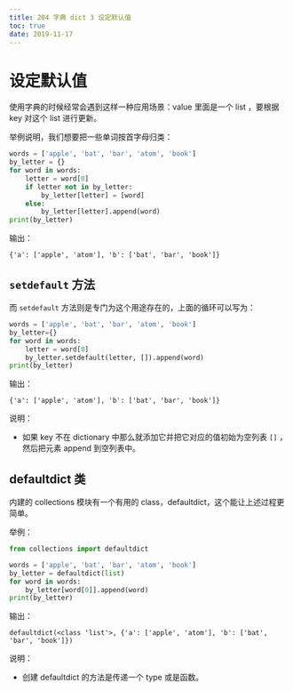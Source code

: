```yaml
---
title: 204 字典 dict 3 设定默认值
toc: true
date: 2019-11-17
---
```

# 设定默认值

使用字典的时候经常会遇到这样一种应用场景：value 里面是一个 list ，要根据 key 对这个 list 进行更新。


举例说明，我们想要把一些单词按首字母归类：


```py
words = ['apple', 'bat', 'bar', 'atom', 'book']
by_letter = {}
for word in words:
    letter = word[0]
    if letter not in by_letter:
        by_letter[letter] = [word]
    else:
        by_letter[letter].append(word)
print(by_letter)
```

输出：

```
{'a': ['apple', 'atom'], 'b': ['bat', 'bar', 'book']}
```

## `setdefault` 方法

而 `setdefault` 方法则是专门为这个用途存在的，上面的循环可以写为：

```py
words = ['apple', 'bat', 'bar', 'atom', 'book']
by_letter={}
for word in words:
    letter = word[0]
    by_letter.setdefault(letter, []).append(word)
print(by_letter)
```

输出：

```
{'a': ['apple', 'atom'], 'b': ['bat', 'bar', 'book']}
```

说明：

- 如果 key 不在 dictionary 中那么就添加它并把它对应的值初始为空列表 `[]` ，然后把元素 append 到空列表中。

## defaultdict 类

内建的 collections 模块有一个有用的 class，defaultdict，这个能让上述过程更简单。

举例：

```py
from collections import defaultdict

words = ['apple', 'bat', 'bar', 'atom', 'book']
by_letter = defaultdict(list)
for word in words:
    by_letter[word[0]].append(word)
print(by_letter)
```

输出：

```
defaultdict(<class 'list'>, {'a': ['apple', 'atom'], 'b': ['bat', 'bar', 'book']})
```

说明：

- 创建 defaultdict 的方法是传递一个 type 或是函数。
